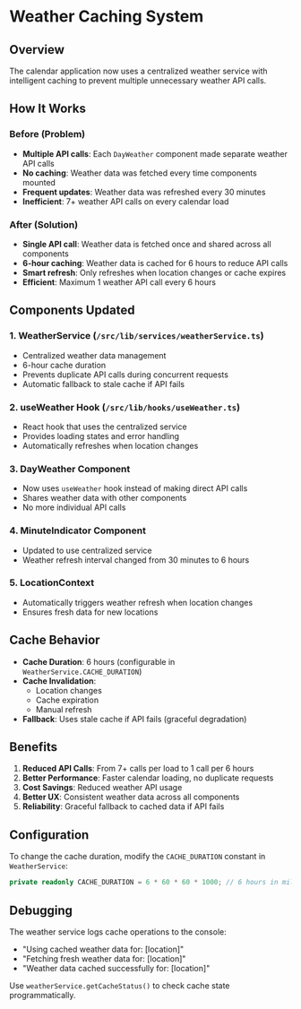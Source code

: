 # Weather Caching System

## Overview
The calendar application now uses a centralized weather service with intelligent caching to prevent multiple unnecessary weather API calls.

## How It Works

### Before (Problem)
- **Multiple API calls**: Each `DayWeather` component made separate weather API calls
- **No caching**: Weather data was fetched every time components mounted
- **Frequent updates**: Weather data was refreshed every 30 minutes
- **Inefficient**: 7+ weather API calls on every calendar load

### After (Solution)
- **Single API call**: Weather data is fetched once and shared across all components
- **6-hour caching**: Weather data is cached for 6 hours to reduce API calls
- **Smart refresh**: Only refreshes when location changes or cache expires
- **Efficient**: Maximum 1 weather API call every 6 hours

## Components Updated

### 1. WeatherService (`/src/lib/services/weatherService.ts`)
- Centralized weather data management
- 6-hour cache duration
- Prevents duplicate API calls during concurrent requests
- Automatic fallback to stale cache if API fails

### 2. useWeather Hook (`/src/lib/hooks/useWeather.ts`)
- React hook that uses the centralized service
- Provides loading states and error handling
- Automatically refreshes when location changes

### 3. DayWeather Component
- Now uses `useWeather` hook instead of making direct API calls
- Shares weather data with other components
- No more individual API calls

### 4. MinuteIndicator Component
- Updated to use centralized service
- Weather refresh interval changed from 30 minutes to 6 hours

### 5. LocationContext
- Automatically triggers weather refresh when location changes
- Ensures fresh data for new locations

## Cache Behavior

- **Cache Duration**: 6 hours (configurable in `WeatherService.CACHE_DURATION`)
- **Cache Invalidation**: 
  - Location changes
  - Cache expiration
  - Manual refresh
- **Fallback**: Uses stale cache if API fails (graceful degradation)

## Benefits

1. **Reduced API Calls**: From 7+ calls per load to 1 call per 6 hours
2. **Better Performance**: Faster calendar loading, no duplicate requests
3. **Cost Savings**: Reduced weather API usage
4. **Better UX**: Consistent weather data across all components
5. **Reliability**: Graceful fallback to cached data if API fails

## Configuration

To change the cache duration, modify the `CACHE_DURATION` constant in `WeatherService`:

```typescript
private readonly CACHE_DURATION = 6 * 60 * 60 * 1000; // 6 hours in milliseconds
```

## Debugging

The weather service logs cache operations to the console:
- "Using cached weather data for: [location]"
- "Fetching fresh weather data for: [location]"
- "Weather data cached successfully for: [location]"

Use `weatherService.getCacheStatus()` to check cache state programmatically.
